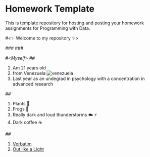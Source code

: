 # Homework Template

This is template repository for hosting and posting your homework assignments for Programming with Data.

#<:sparkles: Welcome to my repository :sparkles:>

###<This repository will store all of my projects for _programming_ _with_ _data_>
###<Each change made to my projects can also be seen here>

#<*Myself*>
##<My name is Antonietta and I...>
1. Am 21 years old
2. from Venezuela ![venezuela](https://www.qubicaamf.com/QubicaAMF/files/c1/c1c750e6-639d-465b-ac84-13ec7b0f25c3.jpg)
3. Last year as an undegrad in psychology with a concentration in advanced research 

##<Things I Like>
1. Plants :evergreen_tree: 
2. Frogs :frog: 
3. Really dark and loud thunderstorms :cloud: :zap:
4. Dark coffee :coffee: 

##<Songs I am Enjoying> 
1. [Verbatim](https://www.youtube.com/watch?v=nqDGahB3y4I)
2. [Out like a Light](https://www.youtube.com/watch?v=OFeb1LK1vhM)

